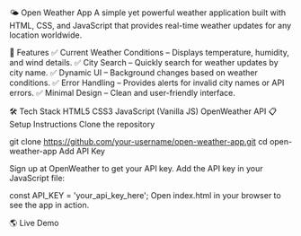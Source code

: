 🌤️ Open Weather App
A simple yet powerful weather application built with HTML, CSS, and JavaScript that provides real-time weather updates for any location worldwide.

🚀 Features
✅ Current Weather Conditions – Displays temperature, humidity, and wind details.
✅ City Search – Quickly search for weather updates by city name.
✅ Dynamic UI – Background changes based on weather conditions.
✅ Error Handling – Provides alerts for invalid city names or API errors.
✅ Minimal Design – Clean and user-friendly interface.

🛠️ Tech Stack
HTML5
CSS3
JavaScript (Vanilla JS)
OpenWeather API
📋 Setup Instructions
Clone the repository

git clone https://github.com/your-username/open-weather-app.git
cd open-weather-app
Add API Key

Sign up at OpenWeather to get your API key.
Add the API key in your JavaScript file:

const API_KEY = 'your_api_key_here';
Open index.html in your browser to see the app in action.

🌎 Live Demo
